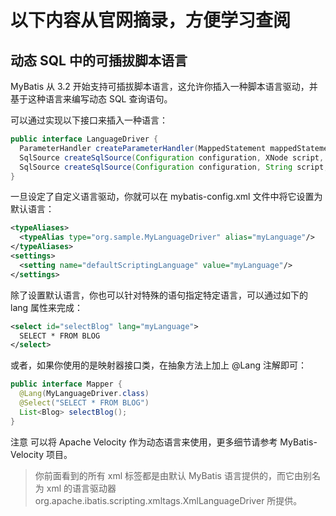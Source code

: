 # 以下内容从官网摘录，方便学习查阅

## 动态 SQL 中的可插拔脚本语言
        
MyBatis 从 3.2 开始支持可插拔脚本语言，这允许你插入一种脚本语言驱动，并基于这种语言来编写动态 SQL 查询语句。
        
可以通过实现以下接口来插入一种语言：
```java
public interface LanguageDriver {
  ParameterHandler createParameterHandler(MappedStatement mappedStatement, Object parameterObject, BoundSql boundSql);
  SqlSource createSqlSource(Configuration configuration, XNode script, Class<?> parameterType);
  SqlSource createSqlSource(Configuration configuration, String script, Class<?> parameterType);
}
```
一旦设定了自定义语言驱动，你就可以在 mybatis-config.xml 文件中将它设置为默认语言：
```xml
<typeAliases>
  <typeAlias type="org.sample.MyLanguageDriver" alias="myLanguage"/>
</typeAliases>
<settings>
  <setting name="defaultScriptingLanguage" value="myLanguage"/>
</settings>
```
除了设置默认语言，你也可以针对特殊的语句指定特定语言，可以通过如下的 lang 属性来完成： 
```xml
<select id="selectBlog" lang="myLanguage">
  SELECT * FROM BLOG
</select>
```
或者，如果你使用的是映射器接口类，在抽象方法上加上 @Lang 注解即可：
```java
public interface Mapper {
  @Lang(MyLanguageDriver.class)
  @Select("SELECT * FROM BLOG")
  List<Blog> selectBlog();
}
```
注意 可以将 Apache Velocity 作为动态语言来使用，更多细节请参考 MyBatis-Velocity 项目。
        
> 你前面看到的所有 xml 标签都是由默认 MyBatis 语言提供的，而它由别名为 xml 的语言驱动器 org.apache.ibatis.scripting.xmltags.XmlLanguageDriver 所提供。
